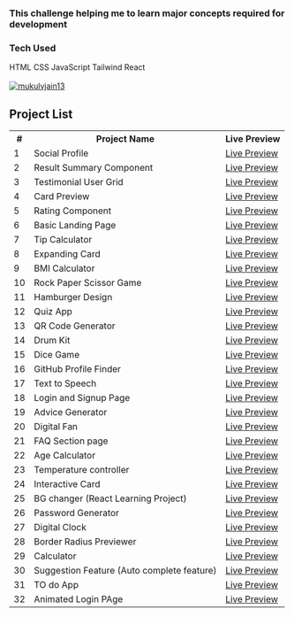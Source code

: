 <h3>This challenge helping me to learn major concepts required for development</h3>
<h3>Tech Used</h3><p> HTML CSS JavaScript Tailwind React</> <br><br> 
<a href="https://twitter.com/mukulvjain13" target="blank">
<img src="https://img.shields.io/twitter/follow/mukulvjain13?logo=twitter&style=for-the-badge" alt="mukulvjain13" />
  </a> 
<h2>Project List</h2>

<table>
    <tr>
        <th>#</th>
        <th>Project Name</th>
        <th>Live Preview</th>
    </tr>
    <tr>
        <td>1</td>
        <td>Social Profile</td>
        <td><a href="https://65b9e03f6f52ec89a6763872--jazzy-tapioca-aed921.netlify.app/" target="_blank">Live Preview</a></td>
    </tr>
    <tr>
        <td>2</td>
        <td>Result Summary Component</td>
        <td><a href="https://glittering-alpaca-a872b2.netlify.app/" target="_blank">Live Preview</a></td>
    </tr>
    <tr>
        <td>3</td>
        <td>Testimonial User Grid</td>
        <td><a href="https://mukulvjain1-grid-testimonial.netlify.app/" target="_blank">Live Preview</a></td>
    </tr>
    <tr>
        <td>4</td>
        <td>Card Preview</td>
        <td><a href="https://65bdf66b99ee7962dd7e9992--comfy-croquembouche-5abaf2.netlify.app/" target="_blank">Live Preview</a></td>
    </tr>
    <tr>
        <td>5</td>
        <td>Rating Component</td>
        <td><a href="https://65c1de1671c9004461f3ad04--aquamarine-arithmetic-260ead.netlify.app/" target="_blank">Live Preview</a></td>
    </tr>
    <tr>
        <td>6</td>
        <td>Basic Landing Page</td>
        <td><a href="https://landing-page-design-mukul.netlify.app/" target="_blank">Live Preview</a></td>
    </tr>
    <tr>
        <td>7</td>
        <td>Tip Calculator</td>
        <td><a href="https://tip-calculator-mukul.netlify.app/" target="_blank">Live Preview</a></td>
    </tr>
    <tr>
        <td>8</td>
        <td>Expanding Card</td>
        <td><a href="https://expanding-card-mukul.netlify.app/" target="_blank">Live Preview</a></td>
    </tr>
    <tr>
        <td>9</td>
        <td>BMI Calculator</td>
        <td><a href="https://bmi-calculator-mukul-jain.netlify.app/" target="_blank">Live Preview</a></td>
    </tr>
    <tr>
        <td>10</td>
        <td>Rock Paper Scissor Game</td>
        <td><a href="https://rock-paper-scissor-mukulvjain.netlify.app/" target="_blank">Live Preview</a></td>
    </tr>
    <tr>
        <td>11</td>
        <td>Hamburger Design</td>
        <td><a href="https://hamburger-menu-mukulvjain.netlify.app/" target="_blank">Live Preview</a></td>
    </tr>
    <tr>
        <td>12</td>
        <td>Quiz App</td>
        <td><a href="https://quiz-app-mukulvjain.netlify.app/" target="_blank">Live Preview</a></td>
    </tr>
    <tr>
        <td>13</td>
        <td>QR Code Generator</td>
        <td><a href="https://100daysofcode-qr-generator.netlify.app/" target="_blank">Live Preview</a></td>
    </tr>
    <tr>
        <td>14</td>
        <td>Drum Kit</td>
        <td><a href="https://100daysofcode-mj-drum-kit.netlify.app/" target="_blank">Live Preview</a></td>
    </tr>
    <tr>
        <td>15</td>
        <td>Dice Game</td>
        <td><a href="https://100daysofcode-dice-game.netlify.app/" target="_blank">Live Preview</a></td>
    </tr
    <tr>
        <td>16</td>
        <td>GitHub Profile Finder</td>
        <td><a href="https://100daysofcode-github-profile-finder.netlify.app/" target="_blank">Live Preview</a></td>
    </tr>
     <tr>
        <td>17</td>
        <td>Text to Speech</td>
        <td><a href="https://100daysofcode-text-to-speech-project.netlify.app/" target="_blank">Live Preview</a></td>
     </tr>
    <tr>
        <td>18</td>
        <td>Login and Signup Page</td>
        <td><a href="https://100daysofcode-login-page.netlify.app/" target="_blank">Live Preview</a></td>
     </tr>
    <tr>
        <td>19</td>
        <td>Advice Generator</td>
        <td><a href="https://100daysofcode-advice-generator.netlify.app/" target="_blank">Live Preview</a></td>
     </tr>
    <tr>
        <td>20</td>
        <td>Digital Fan</td>
        <td><a href="https://100daysofcode-digital-fan.netlify.app/" target="_blank">Live Preview</a></td>
     </tr>
    <tr>
        <td>21</td>
        <td>FAQ Section page</td>
        <td><a href="https://100daysofcode-faq-page.netlify.app/" target="_blank">Live Preview</a></td>
     </tr>
     <tr>
        <td>22</td>
        <td>Age Calculator</td>
        <td><a href="https://100daysofcod-age-calculator.netlify.app" target="_blank">Live Preview</a></td>
     </tr>
     <tr>
        <td>23</td>
        <td>Temperature controller</td>
        <td><a href="https://100daysofcod-temp-controller-react.netlify.app/" target="_blank">Live Preview</a></td>
     </tr>
    <tr>
        <td>24</td>
        <td>Interactive Card</td>
        <td><a href="https://100daysofcode-interactive-card.netlify.app/" target="_blank">Live Preview</a></td>
     </tr>
    <tr>
        <td>25</td>
        <td>BG changer (React Learning Project)</td>
        <td><a href="https://100daysofcode-background-changer.netlify.app/" target="_blank">Live Preview</a></td>
     </tr>
    <tr>
        <td>26</td>
        <td>Password Generator</td>
        <td><a href="https://100daysofcode-password-generator.netlify.app/" target="_blank">Live Preview</a></td>
     </tr>
  <tr>
        <td>27</td>
        <td>Digital Clock</td>
        <td><a href="https://100daysofcode-digital-clock.netlify.app/" target="_blank">Live Preview</a></td>
     </tr>
   <tr>
        <td>28</td>
        <td>Border Radius Previewer</td>
        <td><a href="https://100daysofcode-border-radius-previewer.netlify.app/" target="_blank">Live Preview</a></td>
     </tr>
   <tr>
        <td>29</td>
        <td>Calculator</td>
        <td><a href="https://100daysofcodechallenge-calculator.netlify.app/" target="_blank">Live Preview</a></td>
     </tr>
  <tr>
        <td>30</td>
        <td>Suggestion Feature (Auto complete feature)</td>
        <td><a href="https://100daysofcode-autocomplete-feature.netlify.app/" target="_blank">Live Preview</a></td>
     </tr>
  <tr>
        <td>31</td>
        <td>TO do App</td>
        <td><a href="https://100daysofcode-todo-app.netlify.app/" target="_blank">Live Preview</a></td>
     </tr>
  
  <tr>
        <td>32</td>
        <td>Animated Login PAge</td>
        <td><a href="https://100daysofcode-animated-login-page.netlify.app" target="_blank">Live Preview</a></td>
     </tr>
</table>
